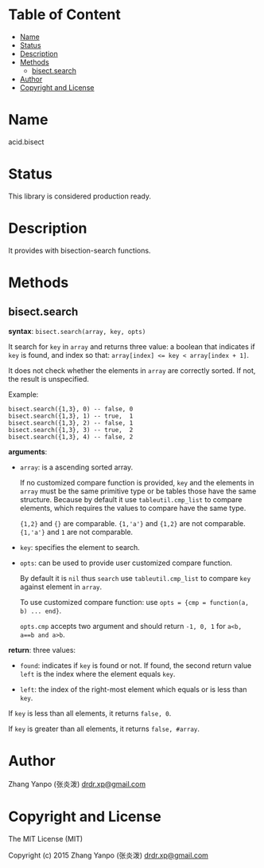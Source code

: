 <!-- START doctoc generated TOC please keep comment here to allow auto update -->
<!-- DON'T EDIT THIS SECTION, INSTEAD RE-RUN doctoc TO UPDATE -->
#   Table of Content

- [Name](#name)
- [Status](#status)
- [Description](#description)
- [Methods](#methods)
  - [bisect.search](#bisectsearch)
- [Author](#author)
- [Copyright and License](#copyright-and-license)

<!-- END doctoc generated TOC please keep comment here to allow auto update -->

#   Name

acid.bisect

#   Status

This library is considered production ready.

#   Description

It provides with bisection-search functions.

#   Methods

##  bisect.search

**syntax**:
`bisect.search(array, key, opts)`

It search for `key` in `array` and returns
three value: a boolean that indicates if `key` is found,
and index so that:
`array[index] <= key < array[index + 1]`.

It does not check whether the elements in `array` are correctly sorted.
If not, the result is unspecified.

Example:

```
bisect.search({1,3}, 0) -- false, 0
bisect.search({1,3}, 1) -- true,  1
bisect.search({1,3}, 2) -- false, 1
bisect.search({1,3}, 3) -- true,  2
bisect.search({1,3}, 4) -- false, 2
```

**arguments**:

-   `array`:
    is a ascending sorted array.

    If no customized compare function is provided,
    `key` and the elements in `array` must be the same primitive type or be
    tables those have the same structure.
    Because by default it use `tableutil.cmp_list` to compare elements, which
    requires the values to compare have the same type.

    `{1,2}` and `{}` are comparable.
    `{1,'a'}` and `{1,2}` are not comparable.
    `{1,'a'}` and `1` are not comparable.

-   `key`:
    specifies the element to search.

-   `opts`:
    can be used to provide user customized compare function.

    By default it is `nil` thus `search` use `tableutil.cmp_list` to compare
    `key` against element in `array`.

    To use customized compare function: use `opts = {cmp = function(a, b) ... end}`.

    `opts.cmp` accepts two argument and should return `-1, 0, 1`
    for `a<b, a==b and a>b`.

**return**:
three values:

-   `found`: indicates if `key` is found or not.
    If found, the second return value `left` is the index where the element
    equals `key`.

-   `left`: the index of the right-most element which equals or is less than `key`.

If `key` is less than all elements, it returns `false, 0`.

If `key` is greater than all elements, it returns `false, #array`.


#   Author

Zhang Yanpo (张炎泼) <drdr.xp@gmail.com>

#   Copyright and License

The MIT License (MIT)

Copyright (c) 2015 Zhang Yanpo (张炎泼) <drdr.xp@gmail.com>
